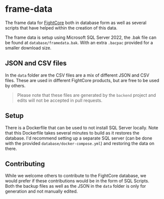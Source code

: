 # frame-data

The frame data for [FightCore](https://www.fightcore.gg) both in database form as
well as several scripts that have helped within the creation of this data.

The frame data is setup using Microsoft SQL Server 2022, the .bak file can be found
at `database/framedata.bak`. With an extra `.bacpac` provided for a smaller
download size.

## JSON and CSV files

In the `data` folder are the CSV files are a mix of different JSON and CSV files.
These are used in different FightCore products, but are free to be used by others.

> Please note that these files are generated by the `backend` project and edits
> will not be accepted in pull requests.

## Setup

There is a Dockerfile that can be used to not install SQL Server locally.
Note that this Dockerfile takes several minutes to build as it restores the database.
I'd recommend setting up a separate SQL server (can be done with the provided `database/docker-compose.yml`)
and restoring the data on there.

## Contributing

While we welcome others to contribute to the FightCore database, we would prefer
if these contributions would be in the form of SQL Scripts.
Both the backup files as well as the JSON in the `data` folder is only for generation
and not manually edited.

